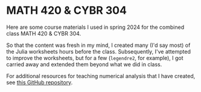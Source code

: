 # MATH 420 & CYBR 304

 Here are some course materials I used in spring 2024 for the combined class MATH 420 & CYBR 304. 

 So that the content was fresh in my mind, I created many (I'd say most) of the Julia worksheets hours before the class. Subsequently, I've attempted to improve the worksheets, but for a few (`legendre2`, for example), I got carried away and extended them beyond what we did in class.

 For additional resources for teaching numerical analysis that I have created, see [this GitHub repository](https://github.com/barton-willis/Julia-notebooks-MATH-420).
